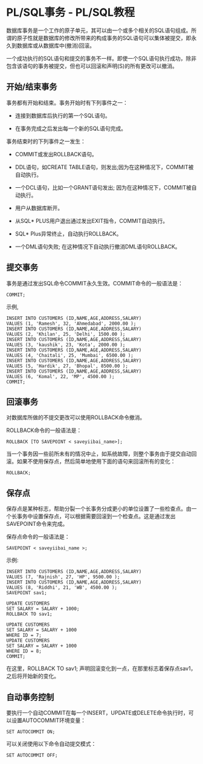 # PL/SQL事务 - PL/SQL教程

数据库事务是一个工作的原子单元，其可以由一个或多个相关的SQL语句组成。所谓的原子性就是数据库的修改所带来的构成事务的SQL语句可以集体被提交，即永久到数据库或从数据库中(撤消)回滚。

一个成功执行的SQL语句和提交的事务不一样。即使一个SQL语句执行成功，除非包含该语句的事务被提交，但也可以回滚和声明(S)的所有更改可以撤消。

## 开始/结束事务

事务都有开始和结束。事务开始时有下列事件之一：

*   连接到数据库后执行的第一个SQL语句。

*   在事务完成之后发出每一个新的SQL语句完成。

事务结束时的下列事件之一发生：

*   COMMIT或发出ROLLBACK语句。

*   DDL语句，如CREATE TABLE语句，则发出;因为在这种情况下，COMMIT被自动执行。

*   一个DCL语句，比如一个GRANT语句发出; 因为在这种情况下，COMMIT被自动执行。

*   用户从数据库断开。

*   从SQL* PLUS用户退出通过发出EXIT指令，COMMIT自动执行。

*   SQL* Plus异常终止，自动执行ROLLBACK。

*   一个DML语句失败; 在这种情况下自动执行撤消DML语句ROLLBACK。

## 提交事务

事务是通过发出SQL命令COMMIT永久生效。COMMIT命令的一般语法是：

```
COMMIT;
```

示例,

```
INSERT INTO CUSTOMERS (ID,NAME,AGE,ADDRESS,SALARY)
VALUES (1, 'Ramesh', 32, 'Ahmedabad', 2000.00 );
INSERT INTO CUSTOMERS (ID,NAME,AGE,ADDRESS,SALARY)
VALUES (2, 'Khilan', 25, 'Delhi', 1500.00 );
INSERT INTO CUSTOMERS (ID,NAME,AGE,ADDRESS,SALARY)
VALUES (3, 'kaushik', 23, 'Kota', 2000.00 );
INSERT INTO CUSTOMERS (ID,NAME,AGE,ADDRESS,SALARY)
VALUES (4, 'Chaitali', 25, 'Mumbai', 6500.00 );
INSERT INTO CUSTOMERS (ID,NAME,AGE,ADDRESS,SALARY)
VALUES (5, 'Hardik', 27, 'Bhopal', 8500.00 );
INSERT INTO CUSTOMERS (ID,NAME,AGE,ADDRESS,SALARY)
VALUES (6, 'Komal', 22, 'MP', 4500.00 );
COMMIT;
```

## 回滚事务

对数据库所做的不提交更改可以使用ROLLBACK命令撤消。

ROLLBACK命令的一般语法是：

```
ROLLBACK [TO SAVEPOINT < saveyiibai_name>];
```

当一个事务因一些前所未有的情况中止，如系统故障，则整个事务由于提交自动回滚。如果不使用保存点，然后简单地使用下面的语句来回滚所有的变化：

```
ROLLBACK;
```

## 保存点

保存点是某种标志，帮助分裂一个长事务分成更小的单位设置了一些检查点。由一个长事务中设置保存点，可以根据需要回滚到一个检查点。这是通过发出SAVEPOINT命令来完成。  

保存点命令的一般语法是：

```
SAVEPOINT < saveyiibai_name >;
```

示例:

```
INSERT INTO CUSTOMERS (ID,NAME,AGE,ADDRESS,SALARY)
VALUES (7, 'Rajnish', 27, 'HP', 9500.00 );
INSERT INTO CUSTOMERS (ID,NAME,AGE,ADDRESS,SALARY)
VALUES (8, 'Riddhi', 21, 'WB', 4500.00 );
SAVEPOINT sav1;

UPDATE CUSTOMERS
SET SALARY = SALARY + 1000;
ROLLBACK TO sav1;

UPDATE CUSTOMERS
SET SALARY = SALARY + 1000
WHERE ID = 7;
UPDATE CUSTOMERS
SET SALARY = SALARY + 1000
WHERE ID = 8;
COMMIT;
```

在这里，ROLLBACK TO sav1; 声明回滚变化到一点，在那里标志着保存点sav1，之后将开始新的变化。

## 自动事务控制

要执行一个自动COMMIT在每一个INSERT，UPDATE或DELETE命令执行时，可以设置AUTOCOMMIT环境变量：

```
SET AUTOCOMMIT ON;
```

可以关闭使用以下命令自动提交模式：

```
SET AUTOCOMMIT OFF;
```

